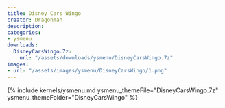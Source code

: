 ```yaml
---
title: Disney Cars Wingo
creator: Dragonman
description: 
categories:
- ysmenu
downloads:
  DisneyCarsWingo.7z:
    url: "/assets/downloads/ysmenu/DisneyCarsWingo.7z"
images:
- url: "/assets/images/ysmenu/DisneyCarsWingo/1.png"
---
```


{% include kernels/ysmenu.md ysmenu_themeFile="DisneyCarsWingo.7z" ysmenu_themeFolder="DisneyCarsWingo" %}
